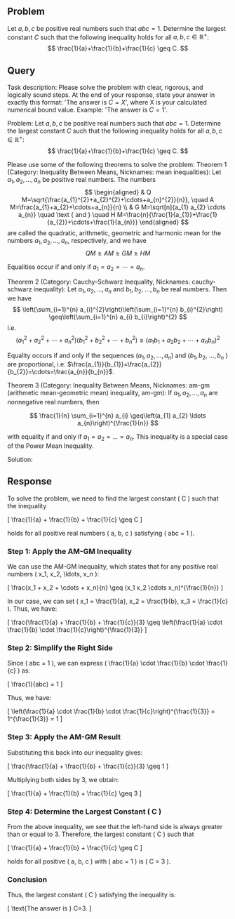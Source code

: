 ## Problem

Let $a, b, c$ be positive real numbers such that $abc = 1$. Determine the largest constant $C$ such that the following inequality holds for all $a, b, c \in \mathbb{R}^{+}$:
$$
\frac{1}{a}+\frac{1}{b}+\frac{1}{c} \geq C.
$$

## Query

Task description: Please solve the problem with clear, rigorous, and logically sound steps. At the end of your response, state your answer in exactly this format: 'The answer is $C=X$', where X is your calculated numerical bound value. Example: 'The answer is $C=1$'.

Problem: Let $a, b, c$ be positive real numbers such that $abc = 1$. Determine the largest constant $C$ such that the following inequality holds for all $a, b, c \in \mathbb{R}^{+}$:
$$
\frac{1}{a}+\frac{1}{b}+\frac{1}{c} \geq C.
$$

Please use some of the following theorems to solve the problem:
Theorem 1 (Category: Inequality Between Means, Nicknames: mean inequalities): Let $a_{1}, a_{2}, \ldots, a_{n}$ be positive real numbers. The numbers
$$
\begin{aligned}
& Q M=\sqrt{\frac{a_{1}^{2}+a_{2}^{2}+\cdots+a_{n}^{2}}{n}}, \quad A M=\frac{a_{1}+a_{2}+\cdots+a_{n}}{n} \\
& G M=\sqrt[n]{a_{1} a_{2} \cdots a_{n}} \quad \text { and } \quad H M=\frac{n}{\frac{1}{a_{1}}+\frac{1}{a_{2}}+\cdots+\frac{1}{a_{n}}}
\end{aligned}
$$
are called the quadratic, arithmetic, geometric and harmonic mean for the numbers $a_{1}, a_{2}, \ldots, a_{n}$, respectively, and we have
$$
Q M \geq A M \geq G M \geq H M
$$

Equalities occur if and only if $a_{1}=a_{2}=\cdots=a_{n}$.

Theorem 2 (Category: Cauchy-Schwarz Inequality, Nicknames: cauchy-schwarz inequality): Let $a_{1}, a_{2}, \ldots, a_{n}$ and $b_{1}, b_{2}$, $\ldots, b_{n}$ be real numbers. Then we have
$$
\left(\sum_{i=1}^{n} a_{i}^{2}\right)\left(\sum_{i=1}^{n} b_{i}^{2}\right) \geq\left(\sum_{i=1}^{n} a_{i} b_{i}\right)^{2}
$$
i.e.
$$
\left(a_{1}^{2}+a_{2}^{2}+\cdots+a_{n}^{2}\right)\left(b_{1}^{2}+b_{2}^{2}+\cdots+b_{n}^{2}\right) \geq\left(a_{1} b_{1}+a_{2} b_{2}+\cdots+a_{n} b_{n}\right)^{2}
$$

Equality occurs if and only if the sequences $\left(a_{1}, a_{2}, \ldots, a_{n}\right)$ and $\left(b_{1}, b_{2}\right.$, $\ldots, b_{n}$ ) are proportional, i.e. $\frac{a_{1}}{b_{1}}=\frac{a_{2}}{b_{2}}=\cdots=\frac{a_{n}}{b_{n}}$.

Theorem 3 (Category: Inequality Between Means, Nicknames: am-gm (arithmetic mean-geometric mean) inequality, am-gm): If $a_{1}, a_{2}, \ldots, a_{n}$ are nonnegative real numbers, then

$$
\frac{1}{n} \sum_{i=1}^{n} a_{i} \geq\left(a_{1} a_{2} \ldots a_{n}\right)^{\frac{1}{n}}
$$

with equality if and only if $a_{1}=a_{2}=\ldots=a_{n}$. This inequality is a special case of the Power Mean Inequality.

Solution:

## Response

To solve the problem, we need to find the largest constant \( C \) such that the inequality 

\[
\frac{1}{a} + \frac{1}{b} + \frac{1}{c} \geq C
\]

holds for all positive real numbers \( a, b, c \) satisfying \( abc = 1 \).

### Step 1: Apply the AM-GM Inequality

We can use the AM-GM inequality, which states that for any positive real numbers \( x_1, x_2, \ldots, x_n \):

\[
\frac{x_1 + x_2 + \cdots + x_n}{n} \geq (x_1 x_2 \cdots x_n)^{\frac{1}{n}}
\]

In our case, we can set \( x_1 = \frac{1}{a}, x_2 = \frac{1}{b}, x_3 = \frac{1}{c} \). Thus, we have:

\[
\frac{\frac{1}{a} + \frac{1}{b} + \frac{1}{c}}{3} \geq \left(\frac{1}{a} \cdot \frac{1}{b} \cdot \frac{1}{c}\right)^{\frac{1}{3}}
\]

### Step 2: Simplify the Right Side

Since \( abc = 1 \), we can express \( \frac{1}{a} \cdot \frac{1}{b} \cdot \frac{1}{c} \) as:

\[
\frac{1}{abc} = 1
\]

Thus, we have:

\[
\left(\frac{1}{a} \cdot \frac{1}{b} \cdot \frac{1}{c}\right)^{\frac{1}{3}} = 1^{\frac{1}{3}} = 1
\]

### Step 3: Apply the AM-GM Result

Substituting this back into our inequality gives:

\[
\frac{\frac{1}{a} + \frac{1}{b} + \frac{1}{c}}{3} \geq 1
\]

Multiplying both sides by 3, we obtain:

\[
\frac{1}{a} + \frac{1}{b} + \frac{1}{c} \geq 3
\]

### Step 4: Determine the Largest Constant \( C \)

From the above inequality, we see that the left-hand side is always greater than or equal to 3. Therefore, the largest constant \( C \) such that 

\[
\frac{1}{a} + \frac{1}{b} + \frac{1}{c} \geq C
\]

holds for all positive \( a, b, c \) with \( abc = 1 \) is \( C = 3 \).

### Conclusion

Thus, the largest constant \( C \) satisfying the inequality is:

\[
\text{The answer is } C=3.
\]
